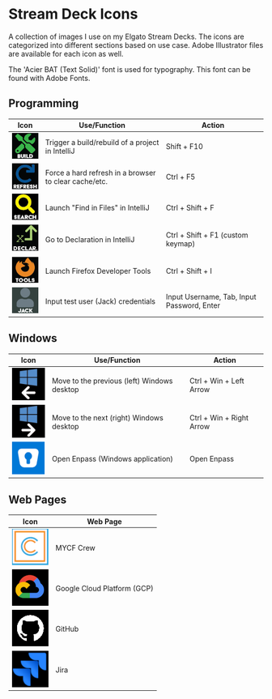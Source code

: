 # Stream Deck Icons
A collection of images I use on my Elgato Stream Decks. The icons are categorized into different sections based on use case. Adobe Illustrator files are available for each icon as well.

The 'Acier BAT (Text Solid)' font is used for typography. This font can be found with Adobe Fonts.

## Programming
| Icon | Use/Function | Action |
| ---- | ------------ | ------ |
| ![build.png](/programming/build.png) | Trigger a build/rebuild of a project in IntelliJ | Shift + F10 |
| ![refresh.png](/programming/refresh.png) | Force a hard refresh in a browser to clear cache/etc. | Ctrl + F5 |
| ![search.png](/programming/search.png) | Launch "Find in Files" in IntelliJ | Ctrl + Shift + F |
| ![declaration.png](/programming/declaration.png) | Go to Declaration in IntelliJ | Ctrl + Shift + F1 (custom keymap) |
| ![firefox-tools.png](/programming/firefox-tools.png) | Launch Firefox Developer Tools | Ctrl + Shift + I |
| ![jack.png](/programming/jack.png) | Input test user (Jack) credentials | Input Username, Tab, Input Password, Enter |

## Windows
| Icon | Use/Function | Action |
| ---- | ------------ | ------ |
| ![windows-left.png](/windows/windows-left.png) | Move to the previous (left) Windows desktop | Ctrl + Win + Left Arrow |
| ![windows-right.png](/windows/windows-right.png) | Move to the next (right) Windows desktop | Ctrl + Win + Right Arrow |
| ![enpass.png](/windows/enpass.png) | Open Enpass (Windows application) | Open Enpass |

## Web Pages
| Icon | Web Page |
| ---- | -------- |
| ![crew.png](/webpages/crew.png) | MYCF Crew |
| ![gcp.png](/webpages/gcp.png) | Google Cloud Platform (GCP) |
| ![github.png](/webpages/github.png) | GitHub |
| ![jira.png](/webpages/jira.png) | Jira |
